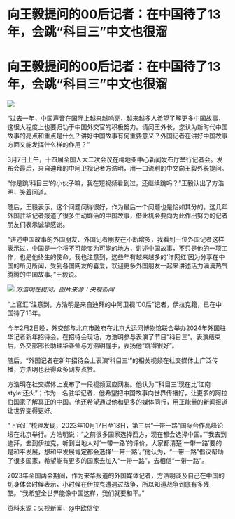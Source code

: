 # 向王毅提问的00后记者：在中国待了13年，会跳“科目三”中文也很溜

# 向王毅提问的00后记者：在中国待了13年，会跳“科目三”中文也很溜

![](https://inews.gtimg.com/om_bt/OXxEYCkeLdUdaiRcf5wVvEizw2ER11o6J6-X8tdtKZQqUAA/1000)

“过去一年，中国声音在国际上越来越响亮，越来越多人希望了解更多中国故事，这很大程度上也要归功于中国外交官的积极努力。请问王外长，您认为新时代中国故事的亮点和重点是什么？讲好中国故事有何重要意义？外国记者在讲好中国故事方面又能发挥什么样的作用？”

3月7日上午，十四届全国人大二次会议在梅地亚中心新闻发布厅举行记者会。发布会最后，来自迪拜的中阿卫视记者方浩明，用一口流利的中文向王毅外长提问。

“你是跳‘科目三’的小伙子嘛，我在短视频看到过，还继续跳吗？”王毅认出了方浩明，笑着问道。

随后，王毅表示，这个问题问得很好，作为最后一个问题也是恰如其分的。这几年外国驻华记者报道了很多生动鲜活的中国故事，借此机会要向为此作出努力的记者朋友们表示诚挚感谢。

“讲述中国故事的外国朋友、外国记者朋友在不断增多，我看到一位外国记者这样表示过，中国是一个将不可能变为可能的地方，讲述中国故事，不只是他的一项工作，也是他终生的使命。我也注意到，这些年有越来越多的‘洋网红’因为分享在中国的所见所闻，受到各国网友的喜爱，欢迎更多外国朋友一起来讲述活力满满热气腾腾的中国故事。”王毅说。

![](https://inews.gtimg.com/om_bt/OUPN77gzTu85Mev7tj8pkWYS5SHrnk4bK4aEyUb64NT8cAA/1000)
_方浩明在提问。图片来源：央视新闻_

“上官汇”注意到，方浩明是来自迪拜的中阿卫视“00后”记者，伊拉克籍，已在中国待了13年。

今年2月2日晚，外交部与北京市政府在北京大运河博物馆联合举办2024年外国驻华记者新年招待会。在招待会现场，方浩明参与表演了节目“科目三”。表演结束后，外交部部长助理华春莹与方浩明握手，表扬他“跳得很好”。

随后，“外国记者在新年招待会上表演‘科目三’”的相关视频在社交媒体上广泛传播，方浩明也获得众多网友点赞。

方浩明在社交媒体上发布了一段视频回应网友。他认为“‘科目三’现在比‘江南style’还火”；作为一名驻华记者，他希望把中国故事向世界传播好，让更多的阿拉伯国家了解真正的中国。他还希望通过他和更多的媒体同行，用正能量的新闻报道让世界变得更好。

“上官汇”梳理发现，2023年10月17日至18日，第三届“一带一路”国际合作高峰论坛在北京举行。方浩明说：“之前很多国家选择西方，现在都会选择中国。”“我去到迪拜，去到伊拉克，听到当地人对‘一带一路’的评价，大家都清楚‘一带一路’要的是和平发展，想和平发展肯定都会选择‘一带一路’。”他认为，“一带一路”倡议帮助了很多国家，希望能有更多的国家去加入“一带一路”，去相信“一带一路”。

2023年全国两会期间，作为来华报道的外国媒体记者，方浩明谈及自己在中国的切身体会时候表示，小时候在伊拉克遭遇过战争，所以知道战争到底有多残酷。“我希望全世界能像中国这样，我们就要和平。”

资料来源：央视新闻，@中欧信使

